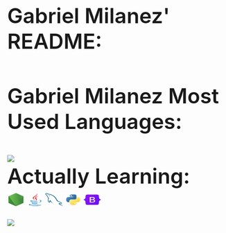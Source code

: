 <h1 style="font-size: 3rem; font-family: 'Inter', sans-serif; font-weight: 600;">
  Gabriel Milanez' README:
</h1>

<h3 style="font-size: 3rem; font-family: 'Inter', sans-serif; font-weight: 600;">
  Gabriel Milanez Most Used Languages:
</h1>

<img height="180em" src="https://github-readme-stats.vercel.app/api/top-langs/?username=gmilanezz&layout=compact&langs_count=7&theme=default&bg_color=000000&bg_opacity=30%&title_color=ffffff&text_color=ffffff&icon_color=00ff00&hide_border=true&border_radius=7.5"/>

<div style="font-size: 3rem; font-family: 'Inter', sans-serif; font-weight: 600; margin-bottom: 10px;">
  Actually Learning:
</div>

<div style="display">
  <img align="center" alt="gmilanezz-nodejs" height="30" width="40" src="https://raw.githubusercontent.com/devicons/devicon/master/icons/nodejs/nodejs-original.svg">
  <img align="center" alt="gmilanezz-java" height="30" width="40" src="https://raw.githubusercontent.com/devicons/devicon/master/icons/java/java-original.svg">
  <img align="center" alt="gmilanezz-sql" height="30" width="40" src="https://raw.githubusercontent.com/devicons/devicon/master/icons/mysql/mysql-original.svg">
  <img align="center" alt="gmilanezz-phyton" height="30" width="40" src="https://raw.githubusercontent.com/devicons/devicon/master/icons/python/python-original.svg">
  <img align="center" alt="gmilanezz-bootstrap" height="30" width="40" src="https://raw.githubusercontent.com/devicons/devicon/master/icons/bootstrap/bootstrap-original.svg">
</div>

##

<div> 
  <a href="https://www.linkedin.com/in/gabrielmilanez" target="_blank">
    <img src="https://img.shields.io/badge/-LinkedIn-%230077B5?style=for-the-badge&logo=linkedin&logoColor=white" target="_blank">
  </a>
 
